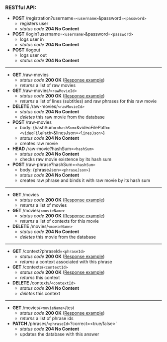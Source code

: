 ### RESTful API:
* **POST** /registration?username=`<username>`&password=`<password>`
  * registers user
  * *status code* **204 No Content**
* **POST** /login?username=`<username>`&password=`<password>`
  * logs user in
  * *status code* **204 No Content**
* **POST** /logout
  * logs user out
  * *status code* **204 No Content**

---

* **GET** /raw-movies
  * *status code* **200 OK** ([Response example](https://github.com/omarkelov/TranslateSubsPlayer/blob/master/Documentation/Response%20examples/get_raw_movies_example.json))
  * *returns* a list of raw movies
* **GET** /raw-movies/`<rawMovieId>`
  * *status code* **200 OK** ([Response example](https://github.com/omarkelov/TranslateSubsPlayer/blob/master/Documentation/Response%20examples/get_raw_movie_example.json))
  * *returns* a list of lines (subtitles) and raw phrases for this raw movie
* **DELETE** /raw-movies/`<rawMovieId>`
  * *status code* **204 No Content**
  * *deletes* this raw movie from the database
* **POST** /raw-movies
  * body: {hashSum=`<hashSum>`&videoFilePath=`<videoFilePath>`&linesJson=`<linesJson>`}
  * *status code* **204 No Content**
  * creates raw movie
* **HEAD** /raw-movie?hashSum=`<hashSum>`
  * *status code* **204 No Content**
  * checks raw movie existence by its hash sum
* **POST** /raw-phrase?hashSum=`<hashSum>`
  * body: {phraseJson=`<phraseJson>`}
  * *status code* **204 No Content**
  * creates raw phrase and binds it with raw movie by its hash sum

---

* **GET** /movies
  * *status code* **200 OK** ([Response example](https://github.com/omarkelov/TranslateSubsPlayer/blob/master/Documentation/Response%20examples/get_movies_example.json))
  * *returns* a list of movies
* **GET** /movies/`<movieName>`
  * *status code* **200 OK** ([Response example](https://github.com/omarkelov/TranslateSubsPlayer/blob/master/Documentation/Response%20examples/get_movie_example.json))
  * *returns* a list of contexts for this movie
* **DELETE** /movies/`<movieName>`
  * *status code* **204 No Content**
  * *deletes* this movie from the database

---

* **GET** /context?phraseId=`<phraseId>`
  * *status code* **200 OK** ([Response example](https://github.com/omarkelov/TranslateSubsPlayer/blob/master/Documentation/Response%20examples/get_context_example.json))
  * *returns* a context associated with this phrase
* **GET** /contexts/`<contextId>`
  * *status code* **200 OK** ([Response example](https://github.com/omarkelov/TranslateSubsPlayer/blob/master/Documentation/Response%20examples/get_context_example.json))
  * *returns* this context
* **DELETE** /contexts/`<contextId>`
  * *status code* **204 No Content**
  * *deletes* this context

---

* **GET** /movies/`<movieName>`/test
  * *status code* **200 OK** ([Response example](https://github.com/omarkelov/TranslateSubsPlayer/blob/master/Documentation/Response%20examples/get_test_example.json))
  * *returns* a list of phrase ids
* **PATCH** /phrases/`<phraseId>`?correct=<true/false>`
  * *status code* **204 No Content**
  * updates the database with this answer
